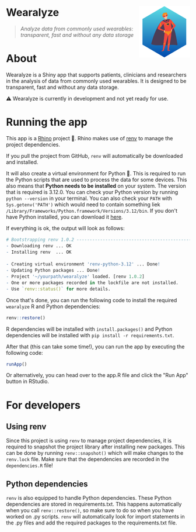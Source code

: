 # Wearalyze <img src="app/static/logos/wearalyze.png" align="right" alt="Rhino logo" style="height: 140px;">
> _Analyze data from commonly used wearables: transparent, fast and without any data storage_

# About

Wearalyze is a Shiny app that supports patients, clinicians and researchers in the analysis of data from commonly used wearables. It is designed to be transparent, fast and without any data storage. 

⚠️ Wearalyze is currently in development and not yet ready for use.

# Running the app

This app is a [Rhino](https://github.com/Appsilon/rhino) project 🦏. Rhino makes use of [renv](https://rstudio.github.io/renv/index.html) to manage the project dependencies.

If you pull the project from GitHub, `renv` will automatically be downloaded and installed. 

It will also create a virtual environment for Python 🐍. This is required to run the Python scripts that are used to process the data for some devices. This also means that **Python needs to be installed** on your system. The version that is required is 3.12.0. You can check your Python version by running `python --version` in your terminal. You can also check your `PATH` with `Sys.getenv('PATH')` which would need to contain something liek `/Library/Frameworks/Python.framework/Versions/3.12/bin`. If you don't have Python installed, you can download it [here](https://www.python.org/downloads/).

If everything is ok, the output will look as follows:

```r
# Bootstrapping renv 1.0.2 ---------------------------------------------------
- Downloading renv ... OK
- Installing renv  ... OK

- Creating virtual environment 'renv-python-3.12' ... Done!
- Updating Python packages ... Done!
- Project '~/yourpath/wearalyze' loaded. [renv 1.0.2]
- One or more packages recorded in the lockfile are not installed.
- Use `renv::status()` for more details.
```

Once that's done, you can run the following code to install the required `wearalyze` R and Python dependencies:

```r
renv::restore()
```

R dependencies will be installed with `install.packages()` and Python dependencies will be installed with `pip install -r requirements.txt`.

After that (this can take some time!), you can run the app by executing the following code:

```r
runApp()
```

Or alternatively, you can head over to the app.R file and click the "Run App" button in RStudio. 

# For developers

## Using renv

Since this project is using `renv` to manage project dependencies, it is required to snapshot the project library after installing new packages. This can be done by running `renv::snapshot()` which will make changes to the `renv.lock` file. Make sure that the dependencies are recorded in the `dependencies.R` file! 

## Python dependencies

`renv` is also equipped to handle Python dependencies. These Python dependencies are stored in requirements.txt. This happens automatically when you call `renv::restore()`, so make sure to do so when you have worked on .py scripts. `renv` will automatically look for import statements in the .py files and add the required packages to the requirements.txt file.
